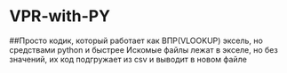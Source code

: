 # VPR-with-PY
##Просто кодик, который работает как ВПР(VLOOKUP) эксель, но средствами python и быстрее
Искомые файлы лежат в экселе, но без значений, их код подгружает из csv и выводит в новом файле
